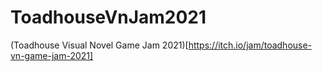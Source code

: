 # ToadhouseVnJam2021
(Toadhouse Visual Novel Game Jam 2021)[https://itch.io/jam/toadhouse-vn-game-jam-2021]
